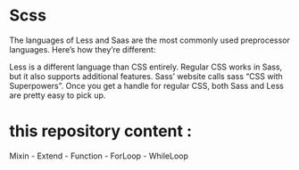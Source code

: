 # Scss 
The languages of Less and Saas are the most commonly used preprocessor languages. Here’s how they’re different:

Less is a different language than CSS entirely. Regular CSS works in Sass, but it also supports additional features.
Sass’ website calls sass “CSS with Superpowers”.
Once you get a handle for regular CSS, both Sass and Less are pretty easy to pick up.  


# this repository content : 
Mixin - Extend - Function - ForLoop - WhileLoop
